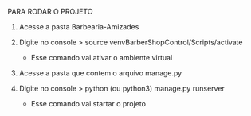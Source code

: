 PARA RODAR O PROJETO

1. Acesse a pasta Barbearia-Amizades

2. Digite no console > source venvBarberShopControl/Scripts/activate

   - Esse comando vai ativar o ambiente virtual

3. Acesse a pasta que contem o arquivo manage.py

4. Digite no console > python (ou python3) manage.py runserver
   - Esse comando vai startar o projeto
